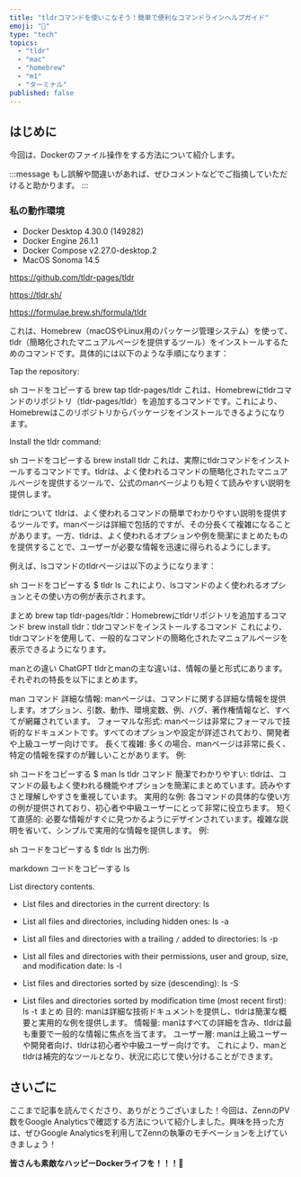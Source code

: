 ```yaml
---
title: "tldrコマンドを使いこなそう！簡単で便利なコマンドラインヘルプガイド"
emoji: "🫨"
type: "tech"
topics:
  - "tldr"
  - "mac"
  - "homebrew"
  - "m1"
  - "ターミナル"
published: false
---
```


## はじめに

今回は、Dockerのファイル操作をする方法について紹介します。

:::message
もし誤解や間違いがあれば、ぜひコメントなどでご指摘していただけると助かります。
:::

### 私の動作環境

- Docker Desktop 4.30.0 (149282)
- Docker Engine 26.1.1
- Docker Compose v2.27.0-desktop.2
- MacOS Sonoma 14.5

https://github.com/tldr-pages/tldr

https://tldr.sh/

https://formulae.brew.sh/formula/tldr

これは、Homebrew（macOSやLinux用のパッケージ管理システム）を使って、tldr（簡略化されたマニュアルページを提供するツール）をインストールするためのコマンドです。具体的には以下のような手順になります：

Tap the repository:

sh
コードをコピーする
brew tap tldr-pages/tldr
これは、Homebrewにtldrコマンドのリポジトリ（tldr-pages/tldr）を追加するコマンドです。これにより、Homebrewはこのリポジトリからパッケージをインストールできるようになります。

Install the tldr command:

sh
コードをコピーする
brew install tldr
これは、実際にtldrコマンドをインストールするコマンドです。tldrは、よく使われるコマンドの簡略化されたマニュアルページを提供するツールで、公式のmanページよりも短くて読みやすい説明を提供します。

tldrについて
tldrは、よく使われるコマンドの簡単でわかりやすい説明を提供するツールです。manページは詳細で包括的ですが、その分長くて複雑になることがあります。一方、tldrは、よく使われるオプションや例を簡潔にまとめたものを提供することで、ユーザーが必要な情報を迅速に得られるようにします。

例えば、lsコマンドのtldrページは以下のようになります：

sh
コードをコピーする
$ tldr ls
これにより、lsコマンドのよく使われるオプションとその使い方の例が表示されます。

まとめ
brew tap tldr-pages/tldr：Homebrewにtldrリポジトリを追加するコマンド
brew install tldr：tldrコマンドをインストールするコマンド
これにより、tldrコマンドを使用して、一般的なコマンドの簡略化されたマニュアルページを表示できるようになります。

manとの違い
ChatGPT
tldrとmanの主な違いは、情報の量と形式にあります。それぞれの特長を以下にまとめます。

man コマンド
詳細な情報: manページは、コマンドに関する詳細な情報を提供します。オプション、引数、動作、環境変数、例、バグ、著作権情報など、すべてが網羅されています。
フォーマルな形式: manページは非常にフォーマルで技術的なドキュメントです。すべてのオプションや設定が詳述されており、開発者や上級ユーザー向けです。
長くて複雑: 多くの場合、manページは非常に長く、特定の情報を探すのが難しいことがあります。
例:

sh
コードをコピーする
$ man ls
tldr コマンド
簡潔でわかりやすい: tldrは、コマンドの最もよく使われる機能やオプションを簡潔にまとめています。読みやすさと理解しやすさを重視しています。
実用的な例: 各コマンドの具体的な使い方の例が提供されており、初心者や中級ユーザーにとって非常に役立ちます。
短くて直感的: 必要な情報がすぐに見つかるようにデザインされています。複雑な説明を省いて、シンプルで実用的な情報を提供します。
例:

sh
コードをコピーする
$ tldr ls
出力例:

markdown
コードをコピーする
  ls

  List directory contents.

  - List files and directories in the current directory:
    ls

  - List all files and directories, including hidden ones:
    ls -a

  - List all files and directories with a trailing `/` added to directories:
    ls -p

  - List all files and directories with their permissions, user and group, size, and modification date:
    ls -l

  - List files and directories sorted by size (descending):
    ls -S

  - List files and directories sorted by modification time (most recent first):
    ls -t
まとめ
目的: manは詳細な技術ドキュメントを提供し、tldrは簡潔な概要と実用的な例を提供します。
情報量: manはすべての詳細を含み、tldrは最も重要で一般的な情報に焦点を当てます。
ユーザー層: manは上級ユーザーや開発者向け、tldrは初心者や中級ユーザー向けです。
これにより、manとtldrは補完的なツールとなり、状況に応じて使い分けることができます。

## さいごに

ここまで記事を読んでくださり、ありがとうございました！今回は、ZennのPV数をGoogle Analyticsで確認する方法について紹介しました。興味を持った方は、ぜひGoogle Analyticsを利用してZennの執筆のモチベーションを上げていきましょう！

**皆さんも素敵なハッピーDockerライフを！！！🌸**

